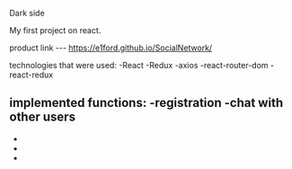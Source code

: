 Dark side

My first project on react.

product link --- https://e1ford.github.io/SocialNetwork/

technologies that were used:
-React 
-Redux
-axios 
-react-router-dom
-react-redux

implemented functions:
-registration
-chat with other users
-
-
-
-



